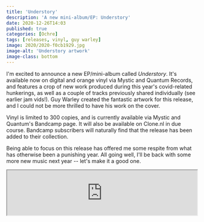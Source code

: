 ```yaml
---
title: 'Understory'
description: 'A new mini-album/EP: Understory'
date: 2020-12-26T14:03
published: true
categories: [Ochre]
tags: [releases, vinyl, guy warley]
image: 2020/2020-f0cb1929.jpg
image-alt: 'Understory artwork'
image-class: bottom
---
```


I'm excited to announce a new EP/mini-album called <em>Understory</em>. It's available now on digital and orange vinyl via Mystic and Quantum Records, and features a crop of new work produced during this year's covid-related hunkerings, as well as a couple of tracks previously shared individually (see earlier jam vids!). Guy Warley created the fantastic artwork for this release, and I could not be more thrilled to have his work on the cover.

Vinyl is limited to 300 copies, and is currently available via Mystic and Quantum's Bandcamp page. It will also be available on Clone.nl in due course. Bandcamp subscribers will naturally find that the release has been added to their collection.

Being able to focus on this release has offered me some respite from what has otherwise been a punishing year. All going well, I'll be back with some more new music next year -- let's make it a good one.

<iframe style="width: 100%; height: 120px;" src="https://bandcamp.com/EmbeddedPlayer/album=2367681852/size=large/bgcol=ffffff/linkcol=EA5727/tracklist=false/artwork=small/transparent=true/"></iframe>
